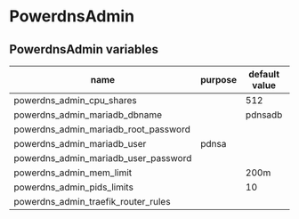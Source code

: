 # PowerdnsAdmin

## PowerdnsAdmin variables

| name                                 | purpose | default value | remark |
| ------------------------------------ | ------- | ------------- | ------ |
| powerdns_admin_cpu_shares            |         | 512           |        |
| powerdns_admin_mariadb_dbname        |         | pdnsadb       |        |
| powerdns_admin_mariadb_root_password |         |               |        |
| powerdns_admin_mariadb_user          | pdnsa   |               |        |
| powerdns_admin_mariadb_user_password |         |               |        |
| powerdns_admin_mem_limit             |         | 200m          |        |
| powerdns_admin_pids_limits           |         | 10            |        |
| powerdns_admin_traefik_router_rules  |         |               |        |
